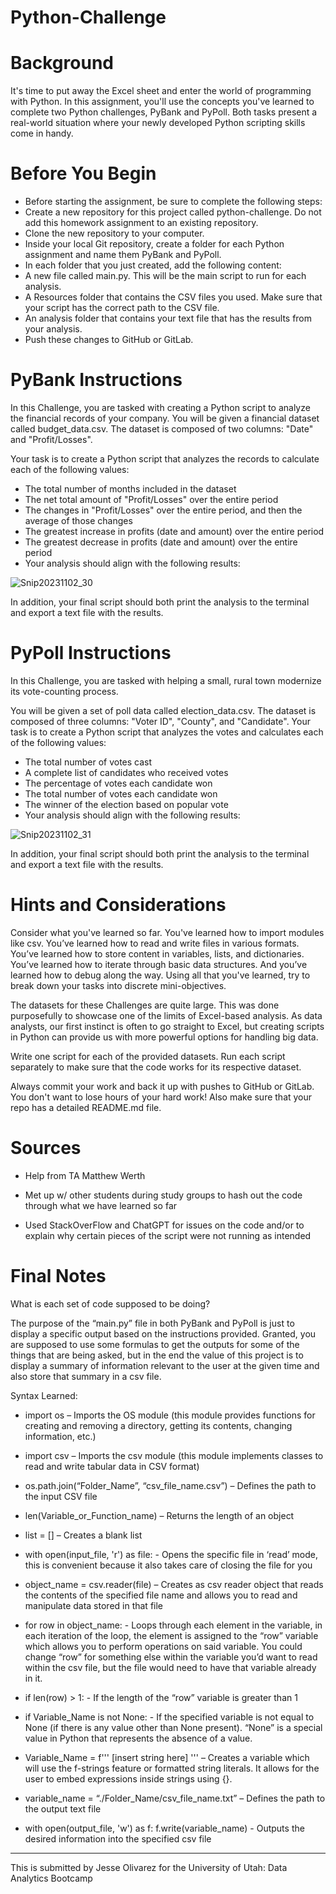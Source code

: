 # Python-Challenge

# Background

It's time to put away the Excel sheet and enter the world of programming with Python. In this assignment, you'll use the concepts you've learned to complete two Python challenges, PyBank and PyPoll. Both tasks present a real-world situation where your newly developed Python scripting skills come in handy.

# Before You Begin

* Before starting the assignment, be sure to complete the following steps:
* Create a new repository for this project called python-challenge. Do not add this homework assignment to an existing repository.
* Clone the new repository to your computer.
* Inside your local Git repository, create a folder for each Python assignment and name them PyBank and PyPoll.
* In each folder that you just created, add the following content:
* A new file called main.py. This will be the main script to run for each analysis.
* A Resources folder that contains the CSV files you used. Make sure that your script has the correct path to the CSV file.
* An analysis folder that contains your text file that has the results from your analysis.
* Push these changes to GitHub or GitLab.

# PyBank Instructions

In this Challenge, you are tasked with creating a Python script to analyze the financial records of your company. You will be given a financial dataset called budget_data.csv. The dataset is composed of two columns: "Date" and "Profit/Losses".

Your task is to create a Python script that analyzes the records to calculate each of the following values:

* The total number of months included in the dataset
* The net total amount of "Profit/Losses" over the entire period
* The changes in "Profit/Losses" over the entire period, and then the average of those changes
* The greatest increase in profits (date and amount) over the entire period
* The greatest decrease in profits (date and amount) over the entire period
* Your analysis should align with the following results:

![Snip20231102_30](https://github.com/JesseOli100/Python-Challenge/assets/62526904/68f9f541-2859-4a19-9138-573ada58aad7)

In addition, your final script should both print the analysis to the terminal and export a text file with the results.

# PyPoll Instructions

In this Challenge, you are tasked with helping a small, rural town modernize its vote-counting process.

You will be given a set of poll data called election_data.csv. The dataset is composed of three columns: "Voter ID", "County", and "Candidate". Your task is to create a Python script that analyzes the votes and calculates each of the following values:

* The total number of votes cast
* A complete list of candidates who received votes
* The percentage of votes each candidate won
* The total number of votes each candidate won
* The winner of the election based on popular vote
* Your analysis should align with the following results:

![Snip20231102_31](https://github.com/JesseOli100/Python-Challenge/assets/62526904/b77809c8-345c-4727-9483-4ec96438d224)

In addition, your final script should both print the analysis to the terminal and export a text file with the results.

# Hints and Considerations

Consider what you've learned so far. You've learned how to import modules like csv. You’ve learned how to read and write files in various formats. You’ve learned how to store content in variables, lists, and dictionaries. You’ve learned how to iterate through basic data structures. And you’ve learned how to debug along the way. Using all that you've learned, try to break down your tasks into discrete mini-objectives.

The datasets for these Challenges are quite large. This was done purposefully to showcase one of the limits of Excel-based analysis. As data analysts, our first instinct is often to go straight to Excel, but creating scripts in Python can provide us with more powerful options for handling big data.

Write one script for each of the provided datasets. Run each script separately to make sure that the code works for its respective dataset.

Always commit your work and back it up with pushes to GitHub or GitLab. You don't want to lose hours of your hard work! Also make sure that your repo has a detailed README.md file.

# Sources 

* Help from TA Matthew Werth
  
* Met up w/ other students during study groups to hash out the code through what we have learned so far
  
* Used StackOverFlow and ChatGPT for issues on the code and/or to explain why certain pieces of the script were not running as intended

# Final Notes

What is each set of code supposed to be doing?

The purpose of the “main.py” file in both PyBank and PyPoll is just to display a specific output based on the instructions provided. Granted, you are supposed to use some formulas to get the outputs for some of the things that are being asked, but in the end the value of this project is to display a summary of information relevant to the user at the given time and also store that summary in a csv file. 

Syntax Learned:

* import os – Imports the OS module (this module provides functions for creating and removing a directory, getting its contents, changing information, etc.)
  
* import csv – Imports the csv module (this module implements classes to read and write tabular data in CSV format)
  
* os.path.join(“Folder_Name”, “csv_file_name.csv”) – Defines the path to the input CSV file

* len(Variable_or_Function_name) – Returns the length of an object

* list = [] – Creates a blank list 

* with open(input_file, 'r') as file: - Opens the specific file in ‘read’ mode, this is convenient because it also takes care of closing the file for you 

* object_name = csv.reader(file) – Creates as csv reader object that reads the contents of the specified file name and allows you to read and manipulate data stored in that file 

* for row in object_name: - Loops through each element in the variable, in each iteration of the loop, the element is assigned to the “row” variable which allows you to perform operations on said variable. You could change “row” for something else within the variable you’d want to read within the csv file, but the file would need to have that variable already in it. 

* if len(row) > 1: - If the length of the “row” variable is greater than 1 
 
* if Variable_Name is not None: - If the specified variable is not equal to None (if there is any value other than None present). “None” is a special value in Python that represents the absence of a value. 

* Variable_Name = f''' [insert string here] ''' – Creates a variable which will use the f-strings feature or formatted string literals. It allows for the user to embed expressions inside strings using {}. 

* variable_name = “./Folder_Name/csv_file_name.txt” – Defines the path to the output text file

* with open(output_file, 'w') as f:
     f.write(variable_name) - Outputs the desired information into the specified csv file 

- - -

This is submitted by Jesse Olivarez for the University of Utah: Data Analytics Bootcamp
